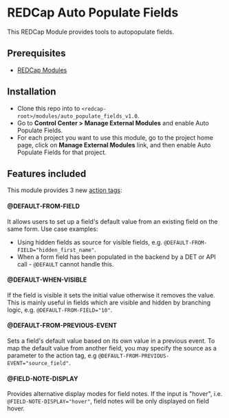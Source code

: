 # REDCap Auto Populate Fields
This REDCap Module provides tools to autopopulate fields.

## Prerequisites
- [REDCap Modules](https://github.com/vanderbilt/redcap-external-modules)

## Installation
- Clone this repo into to `<redcap-root>/modules/auto_populate_fields_v1.0`.
- Go to **Control Center > Manage External Modules** and enable Auto Populate Fields.
- For each project you want to use this module, go to the project home page, click on **Manage External Modules** link, and then enable Auto Populate Fields for that project.

## Features included
This module provides 3 new [action tags](https://wiki.chpc.utah.edu/pages/viewpage.action?pageId=595001400):

#### @DEFAULT-FROM-FIELD
It allows users to set up a field's default value from an existing field on the same form. Use case examples:
- Using hidden fields as source for visible fields, e.g. `@DEFAULT-FROM-FIELD="hidden_first_name"`.
- When a form field has been populated in the backend by a DET or API call - `@DEFAULT` cannot handle this.

#### @DEFAULT-WHEN-VISIBLE
If the field is visible it sets the initial value otherwise it removes the value. This is mainly useful in fields which are visible and hidden by branching logic, e.g. `@DEFAULT-FROM-FIELD="10"`.

#### @DEFAULT-FROM-PREVIOUS-EVENT
Sets a field's default value based on its own value in a previous event. To map the default value from another field, you may specify the source as a parameter to the action tag, e.g `@DEFAULT-FROM-PREVIOUS-EVENT="source_field"`.

#### @FIELD-NOTE-DISPLAY
Provides alternative display modes for field notes. If the input is "hover", i.e. `@FIELD-NOTE-DISPLAY="hover"`, field notes will be only displayed on field hover.
